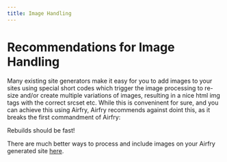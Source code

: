 ```yaml
---
title: Image Handling
---
```


# Recommendations for Image Handling

Many existing site generators make it easy for you to add images to your sites using special short codes which trigger the image processing to re-size and/or create multiple variations of images, resulting in a nice html img tags with the correct srcset etc. While this is conveninent for sure, and you can achieve this using Airfry, Airfry recommends against doint this, as it breaks the first commandment of Airfry:

Rebuilds should be fast!

There are much better ways to process and include images on your Airfry generated site [here](/docs/integration/images/).
